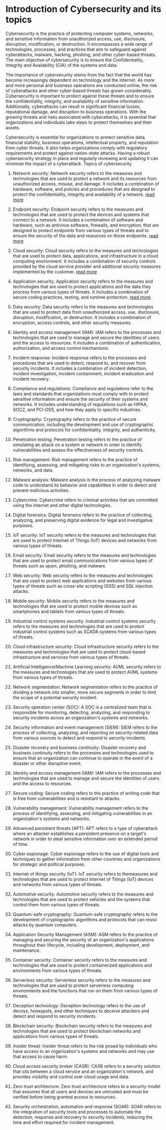 # Introduction of Cybersecurity and its topics

Cybersecurity is the practice of protecting computer systems, networks, and sensitive information from unauthorized
access, use, disclosure, disruption, modification, or destruction. It encompasses a wide range of technologies,
processes, and practices that aim to safeguard against cyberattacks, malware, hacking, phishing, and other cyber-based
threats. The main objective of cybersecurity is to ensure the Confidentiality, Integrity and Availability (CIA) of the
systems and data.

The importance of cybersecurity stems from the fact that the world has become increasingly dependent on technology and
the internet. As more and more personal and business operations are conducted online, the risk of cyberattacks and
other cyber-based threats has grown considerably. Cybersecurity is important to protect against these threats and to
ensure the confidentiality, integrity, and availability of sensitive information. Additionally, cyberattacks can result
in significant financial losses, reputational damage, and disruption to business operations. With the growing threats
and risks associated with cyberattacks, it is essential that organizations and individuals take steps to protect
themselves and their assets.

Cybersecurity is essential for organizations to protect sensitive data, financial stability, business operations,
intellectual property, and reputation from cyber threats. It also helps organizations comply with regulatory
requirements and protect against nation-state attacks. Having a robust cybersecurity strategy in place and regularly
reviewing and updating it can minimize the impact of a cyberattack.
Topics of cybersecurity

1. Network security: Network security refers to the measures and technologies that are used to protect a network and its
   resources from unauthorized access, misuse, and damage. It includes a combination of hardware, software, and policies
   and procedures that are designed to protect the confidentiality, integrity and availability of a
   network. [read more][net_sec]

2. Endpoint security: Endpoint security refers to the measures and technologies that are used to protect the devices and
   systems that connect to a network. It includes a combination of software and hardware, such as antivirus software,
   firewalls, and encryption, that are designed to protect endpoints from various types of threats and to ensure the
   security of the data and resources on those endpoints. [read more][end_sec]

3. Cloud security: Cloud security refers to the measures and technologies that are used to protect data, applications,
   and infrastructure in a cloud computing environment. It includes a combination of security controls provided by the
   cloud service provider and additional security measures implemented by the customer. [read more][clud_sec]

4. Application security: Application security refers to the measures and technologies that are used to protect
   applications and the data they process from various types of threats. It includes a combination of secure coding
   practices, testing, and runtime protection. [read more][app_sec]

5. Data security: Data security refers to the measures and technologies that are used to protect data from unauthorized
   access, use, disclosure, disruption, modification, or destruction. It includes a combination of encryption, access
   controls, and other security measures.

6. Identity and access management (IAM): IAM refers to the processes and technologies that are used to manage and secure
   the identities of users and the access to resources. It includes a combination of authentication, authorization, and
   access control mechanisms.

7. Incident response: Incident response refers to the processes and procedures that are used to detect, respond to, and
   recover from security incidents. It includes a combination of incident detection, incident investigation, incident
   containment, incident eradication and incident recovery.

8. Compliance and regulations: Compliance and regulations refer to the laws and standards that organizations must comply
   with to protect sensitive information and ensure the security of their systems and networks. It includes
   understanding of regulations such as HIPAA, SOC2, and PCI-DSS, and how they apply to specific industries.

9. Cryptography: Cryptography refers to the practice of secure communication, including the development and use of
   cryptographic algorithms and protocols for confidentiality, integrity, and authenticity.

10. Penetration testing: Penetration testing refers to the practice of simulating an attack on a system or network in
    order to identify vulnerabilities and assess the effectiveness of security controls.

11. Risk management: Risk management refers to the practice of identifying, assessing, and mitigating risks to an
    organization's systems, networks, and data.

12. Malware analysis: Malware analysis is the process of analyzing malware code to understand its behavior and
    capabilities in order to detect and prevent malicious activities.

13. Cybercrime: Cybercrime refers to criminal activities that are committed using the internet and other digital
    technologies.

14. Digital forensics: Digital forensics refers to the practice of collecting, analyzing, and preserving digital
    evidence for legal and investigative purposes.

15. IoT security: IoT security refers to the measures and technologies that are used to protect Internet of Things (IoT)
    devices and networks from various types of threats.

16. Email security: Email security refers to the measures and technologies that are used to protect email communications
    from various types of threats such as spam, phishing, and malware.

17. Web security: Web security refers to the measures and technologies that are used to protect web applications and
    websites from various types of threats such as cross-site scripting (XSS) and SQL injection attacks.

18. Mobile security: Mobile security refers to the measures and technologies that are used to protect mobile devices
    such as smartphones and tablets from various types of threats.

19. Industrial control systems security: Industrial control systems security refers to the measures and technologies
    that are used to protect industrial control systems such as SCADA systems from various types of threats.

20. Cloud infrastructure security: Cloud infrastructure security refers to the measures and technologies that are used
    to protect cloud-based infrastructure and services from various types of threats.

21. Artificial Intelligence/Machine Learning security: AI/ML security refers to the measures and technologies that are
    used to protect AI/ML systems from various types of threats.

22. Network segmentation: Network segmentation refers to the practice of dividing a network into smaller, more secure
    segments in order to limit the scope of a potential security incident.

23. Security operation center (SOC): A SOC is a centralized team that is responsible for monitoring, detecting,
    analyzing, and responding to security incidents across an organization's systems and networks.

24. Security information and event management (SIEM): SIEM refers to the process of collecting, analyzing, and reporting
    on security-related data from various sources to detect and respond to security incidents.

25. Disaster recovery and business continuity: Disaster recovery and business continuity refers to the processes and
    technologies used to ensure that an organization can continue to operate in the event of a disaster or other
    disruptive event.

26. Identity and access management (IAM): IAM refers to the processes and technologies that are used to manage and
    secure the identities of users and the access to resources.

27. Secure coding: Secure coding refers to the practice of writing code that is free from vulnerabilities and is
    resistant to attacks.

28. Vulnerability management: Vulnerability management refers to the process of identifying, assessing, and mitigating
    vulnerabilities in an organization's systems and networks.

29. Advanced persistent threats (APT): APT refers to a type of cyberattack where an attacker establishes a persistent
    presence on a target's network in order to steal sensitive information over an extended period of time.

30. Cyber espionage: Cyber espionage refers to the use of digital tools and techniques to gather information from other
    countries and organizations for strategic and political purposes.

31. Internet of things security (IoT): IoT security refers to themeasures and technologies that are used to protect
    Internet of Things (IoT) devices and networks from various types of threats.

32. Automotive security: Automotive security refers to the measures and technologies that are used to protect vehicles
    and the systems that control them from various types of threats.

33. Quantum-safe cryptography: Quantum-safe cryptography refers to the development of cryptographic algorithms and
    protocols that can resist attacks by quantum computers.

34. Application Security Management (ASM): ASM refers to the practice of managing and securing the security of an
    organization's applications throughout their lifecycle, including development, deployment, and maintenance.

35. Container security: Container security refers to the measures and technologies that are used to protect
    containerized applications and environments from various types of threats.

36. Serverless security: Serverless security refers to the measures and technologies that are used to protect serverless
    computing environments and the functions that run on them from various types of threats.

37. Deception technology: Deception technology refers to the use of decoys, honeypots, and other techniques to deceive
    attackers and detect and respond to security incidents.

38. Blockchain security: Blockchain security refers to the measures and technologies that are used to protect blockchain
    networks and applications from various types of threats.

39. Insider threat: Insider threat refers to the risk posed by individuals who have access to an organization's systems
    and networks and may use that access to cause harm.

40. Cloud access security broker (CASB): CASB refers to a security solution that sits between a cloud service and an
    organization's network, and provides visibility and control over cloud usage and data.

41. Zero trust architecture: Zero trust architecture refers to a security model that assumes that all users and devices
    are untrusted and must be verified before being granted access to resources.

42. Security orchestration, automation and response (SOAR): SOAR refers to the integration of security tools and
    processes to automate the detection, response and recovery to security incidents, reducing the time and effort
    required for incident management.

<!-- All links -->

[net_sec]: network_security/README.md#introduction-to-network-security

[end_sec]: endpoint_security/README.md#introduction-to-endpoint-security

[clud_sec]: cloud_security/README.md#introduction-to-cloud-security

[app_sec]: application_security/README.md#introduction-to-application-security
